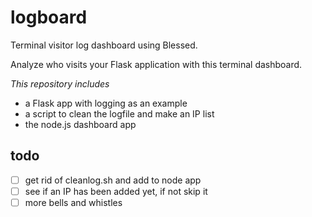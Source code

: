 # logboard
Terminal visitor log dashboard using Blessed.

Analyze who visits your Flask application with this terminal dashboard.

*This repository includes*
* a Flask app with logging as an example
* a script to clean the logfile and make an IP list
* the node.js dashboard app

## todo
- [ ] get rid of cleanlog.sh and add to node app
- [ ] see if an IP has been added yet, if not skip it
- [ ] more bells and whistles

